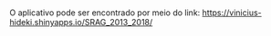 # 


O aplicativo pode ser encontrado por meio do link: https://vinicius-hideki.shinyapps.io/SRAG_2013_2018/

